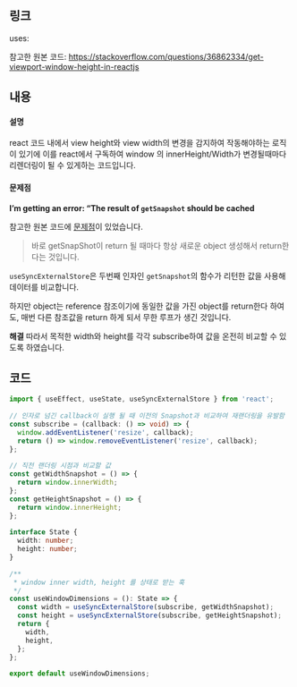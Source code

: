 ## 링크
uses:


참고한 원본 코드:
https://stackoverflow.com/questions/36862334/get-viewport-window-height-in-reactjs

## 내용

#### 설명

react 코드 내에서 view height와 view width의 변경을 감지하여 작동해야하는 로직이 있기에 이를 react에서 구독하여 window 의 innerHeight/Width가 변경될때마다 리렌더링이 될 수 있게하는 코드입니다.

#### 문제점

**I’m getting an error: “The result of `getSnapshot` should be cached**

참고한 원본 코드에 [문제점](https://stackoverflow.com/questions/36862334/get-viewport-window-height-in-reactjs)이 있었습니다. 

> 바로 getSnapShot이 return 될 때마다 항상 새로운 object 생성해서 return한다는 것입니다.

`useSyncExternalStore`은 두번째 인자인 `getSnapshot`의 함수가 리턴한 값을 사용해 데이터를 비교합니다.

하지만 object는 reference 참조이기에 동일한 값을 가진 object를 return한다 하여도, 매번 다른 참조값을 return 하게 되서 무한 루프가 생긴 것입니다.

**해결**
따라서 목적한 width와 height를 각각 subscribe하여 값을 온전히 비교할 수 있도록 하였습니다.

## 코드

```ts
import { useEffect, useState, useSyncExternalStore } from 'react';  
  
// 인자로 넘긴 callback이 실행 될 때 이전의 Snapshot과 비교하여 재랜더링을 유발함  
const subscribe = (callback: () => void) => {  
  window.addEventListener('resize', callback);  
  return () => window.removeEventListener('resize', callback);  
};  
  
// 직전 랜더링 시점과 비교할 값  
const getWidthSnapshot = () => {  
  return window.innerWidth;  
};  
const getHeightSnapshot = () => {  
  return window.innerHeight;  
};  
  
interface State {  
  width: number;  
  height: number;  
}  
  
/**  
 * window inner width, height 를 상태로 받는 훅  
 */  
const useWindowDimensions = (): State => {  
  const width = useSyncExternalStore(subscribe, getWidthSnapshot);  
  const height = useSyncExternalStore(subscribe, getHeightSnapshot);  
  return {  
    width,  
    height,  
  };  
};  
  
export default useWindowDimensions;
```